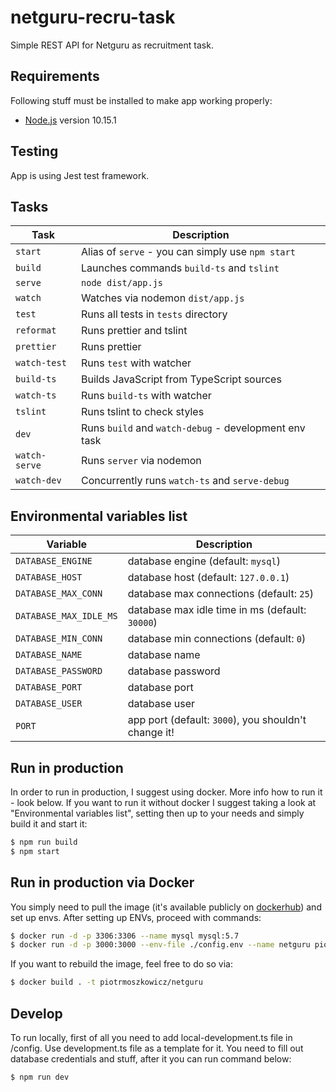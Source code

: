 # netguru-recru-task

Simple REST API for Netguru as recruitment task.

## Requirements

Following stuff must be installed to make app working properly:

* [Node.js](http://nodejs.org) version 10.15.1

## Testing

App is using Jest test framework.

## Tasks

Task            | Description
-----           | -----------
`start`         | Alias of `serve` - you can simply use `npm start`
`build`         | Launches commands `build-ts` and `tslint`
`serve`         | `node dist/app.js`
`watch`         | Watches via nodemon `dist/app.js`
`test`          | Runs all tests in `tests` directory
`reformat`      | Runs prettier and tslint
`prettier`      | Runs prettier
`watch-test`    | Runs `test` with watcher
`build-ts`      | Builds JavaScript from TypeScript sources
`watch-ts`      | Runs `build-ts` with watcher
`tslint`        | Runs tslint to check styles
`dev`           | Runs `build` and `watch-debug` - development env task
`watch-serve`   | Runs `server` via nodemon
`watch-dev`     | Concurrently runs `watch-ts` and `serve-debug`

## Environmental variables list

Variable                | Description
-----                   | -----------
`DATABASE_ENGINE`       |  database engine (default: `mysql`)
`DATABASE_HOST`         |  database host (default: `127.0.0.1`)
`DATABASE_MAX_CONN`     |  database max connections (default: `25`)
`DATABASE_MAX_IDLE_MS`  |  database max idle time in ms (default: `30000`)
`DATABASE_MIN_CONN`     |  database min connections (default: `0`)
`DATABASE_NAME`         |  database name
`DATABASE_PASSWORD`     |  database password
`DATABASE_PORT`         |  database port
`DATABASE_USER`         |  database user
`PORT`                  |  app port (default: `3000`), you shouldn't change it!

## Run in production

In order to run in production, I suggest using docker. More info how to run it - look below. If you want to run it without docker I suggest taking a look at "Environmental variables list", setting then up to your needs and simply build it and start it:

```sh 
$ npm run build
$ npm start
```

## Run in production via Docker

You simply need to pull the image (it's available publicly on [dockerhub](https://cloud.docker.com/u/piotrmoszkowicz/repository/docker/piotrmoszkowicz/netguru)) and set up envs.
After setting up ENVs, proceed with commands:

```sh 
$ docker run -d -p 3306:3306 --name mysql mysql:5.7
$ docker run -d -p 3000:3000 --env-file ./config.env --name netguru piotrmoszkowicz/netguru
```

If you want to rebuild the image, feel free to do so via:

```sh
$ docker build . -t piotrmoszkowicz/netguru
```

## Develop

To run locally, first of all you need to add local-development.ts file in /config. Use development.ts file as a template for it. You need to fill out database credentials and stuff, after it you can run command below:

```sh 
$ npm run dev
```